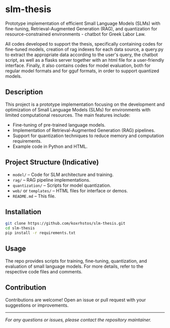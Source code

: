 # slm-thesis

Prototype implementation of efficient Small Language Models (SLMs) with fine-tuning, Retrieval-Augmented Generation (RAG), and quantization for resource-constrained environments - chatbot for Greek Labor Law.

All codes developed to support the thesis, specifically containing codes for fine-tuned models, creation of rag indexes for each data source, a query.py to extract the appropriate data according to the user's query, the chatbot script, as well as a flasks server together with an html file for a user-friendly interface. Finally, it also contains codes for model evaluation, both for regular model formats and for gguf formats, in order to support quantized models.


## Description

This project is a prototype implementation focusing on the development and optimization of Small Language Models (SLMs) for environments with limited computational resources. The main features include:

- Fine-tuning of pre-trained language models.
- Implementation of Retrieval-Augmented Generation (RAG) pipelines.
- Support for quantization techniques to reduce memory and computation requirements.
- Example code in Python and HTML.


## Project Structure (Indicative)

- `model/` – Code for SLM architecture and training.
- `rag/` – RAG pipeline implementations.
- `quantization/` – Scripts for model quantization.
- `web/` or `templates/` – HTML files for interface or demos.
- `README.md` – This file.

## Installation

```bash
git clone https://github.com/koxrhstos/slm-thesis.git
cd slm-thesis
pip install -r requirements.txt
```

## Usage

The repo provides scripts for training, fine-tuning, quantization, and evaluation of small language models. For more details, refer to the respective code files and comments.

## Contribution

Contributions are welcome! Open an issue or pull request with your suggestions or improvements.

---

*For any questions or issues, please contact the repository maintainer.*
